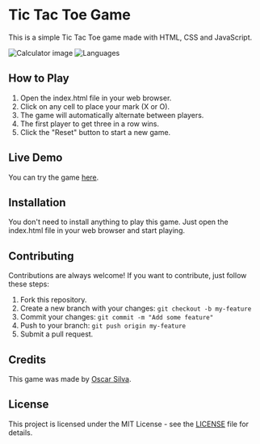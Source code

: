 # Tic Tac Toe Game

This is a simple Tic Tac Toe game made with HTML, CSS and JavaScript.

![Calculator image](https://i.imgur.com/pcGnX9S.png)
![Languages](https://img.shields.io/github/languages/count/USERNAME/REPO_NAME)

## How to Play

1. Open the index.html file in your web browser.
2. Click on any cell to place your mark (X or O).
3. The game will automatically alternate between players.
4. The first player to get three in a row wins.
5. Click the "Reset" button to start a new game.

## Live Demo

You can try the game [here](https://your-link-to-the-game.com).

## Installation

You don't need to install anything to play this game. Just open the index.html file in your web browser and start playing.

## Contributing

Contributions are always welcome! If you want to contribute, just follow these steps:

1. Fork this repository.
2. Create a new branch with your changes: `git checkout -b my-feature`
3. Commit your changes: `git commit -m "Add some feature"`
4. Push to your branch: `git push origin my-feature`
5. Submit a pull request.

## Credits

This game was made by [Oscar Silva](https://your-link-to-your-website.com).

## License

This project is licensed under the MIT License - see the [LICENSE](LICENSE) file for details.
